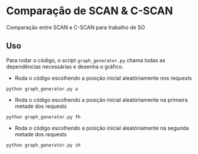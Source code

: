 # Comparação de SCAN & C-SCAN
Comparação entre SCAN e C-SCAN para trabalho de SO

## Uso

Para rodar o código, o script `graph_generator.py` chama todas as dependências necessárias e desenha o gráfico.

- Roda o código escolhendo a posição inicial aleatóriamente nos requests
```
python graph_generator.py a
```

- Roda o código escolhendo a posição inicial aleatóriamente na primeira metade dos requests
```
python graph_generator.py fh
```

- Roda o código escolhendo a posição inicial aleatóriamente na segunda metade dos requests
```
python graph_generator.py sh
```